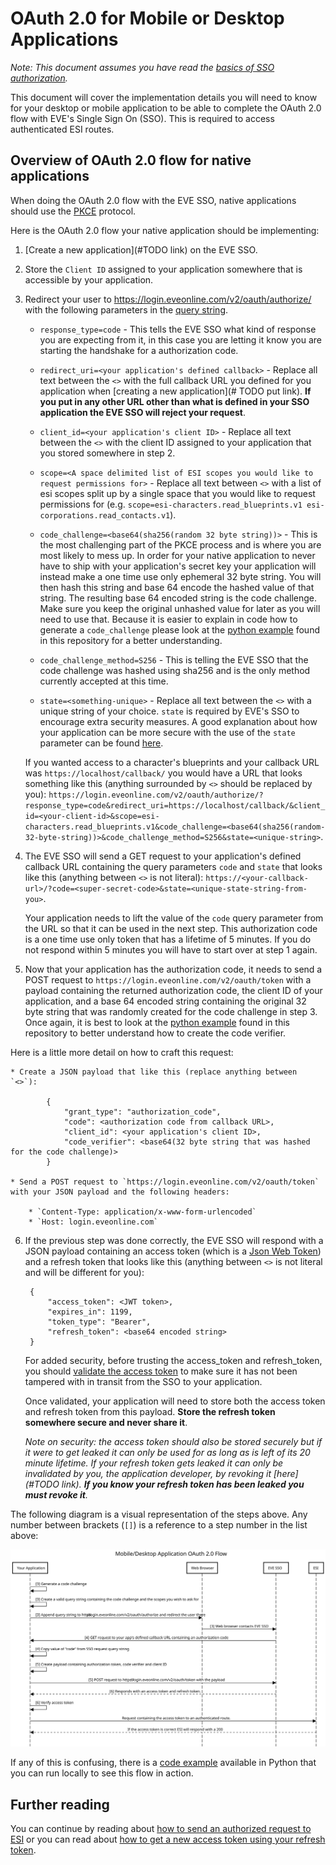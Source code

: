 # OAuth 2.0 for Mobile or Desktop Applications
*Note: This document assumes you have read the [basics of SSO authorization](sso_authorization_flow.md).*

This document will cover the implementation details you will need to know for your desktop or mobile application to be able to complete the OAuth 2.0 flow with EVE's Single Sign On (SSO). This is required to access authenticated ESI routes.

## Overview of OAuth 2.0 flow for native applications

When doing the OAuth 2.0 flow with the EVE SSO, native applications should use the [PKCE](https://www.oauth.com/oauth2-servers/pkce/) protocol.

Here is the OAuth 2.0 flow your native application should be implementing:

1. [Create a new application](#TODO link) on the EVE SSO.

2. Store the `Client ID` assigned to your application somewhere that is accessible by your application.

3. Redirect your user to https://login.eveonline.com/v2/oauth/authorize/ with the following parameters in the [query string](https://en.wikipedia.org/wiki/Query_string).

    * `response_type=code` - This tells the EVE SSO what kind of response you are expecting from it, in this case you are letting it know you are starting the handshake for a authorization code.

    * `redirect_uri=<your application's defined callback>` - Replace all text between the `<>` with the full callback URL you defined for you application when [creating a new application](# TODO put link). **If you put in any other URL other than what is defined in your SSO application the EVE SSO will reject your request**.

    * `client_id=<your application's client ID>` - Replace all text between the `<>` with the client ID assigned to your application that you stored somewhere in step 2.

    * `scope=<A space delimited list of ESI scopes you would like to request permissions for>` - Replace all text between `<>` with a list of esi scopes split up by a single space that you would like to request permissions for (e.g. `scope=esi-characters.read_blueprints.v1 esi-corporations.read_contacts.v1`).

    * `code_challenge=<base64(sha256(random 32 byte string))>` - This is the most challenging part of the PKCE process and is where you are most likely to mess up. In order for your native application to never have to ship with your application's secret key your application will instead make a one time use only ephemeral 32 byte string. You will then hash this string and base 64 encode the hashed value of that string. The resulting base 64 encoded string is the code challenge. Make sure you keep the original unhashed value for later as you will need to use that. Because it is easier to explain in code how to generate a `code_challenge` please look at the [python example](../examples/python/sso/esi_oauth_native.py) found in this repository for a better understanding.

    * `code_challenge_method=S256` - This is telling the EVE SSO that the code challenge was hashed using sha256 and is the only method currently accepted at this time.

    * `state=<something-unique>` - Replace all text between the `<>` with a unique string of your choice. `state` is required by EVE's SSO to encourage extra security measures. A good explanation about how your application can be more secure with the use of the `state` parameter can be found [here](https://auth0.com/docs/protocols/oauth2/oauth-state).

    If you wanted access to a character's blueprints and your callback URL was `https://localhost/callback/` you would have a URL that looks something like this (anything surrounded by `<>` should be replaced by you): `https://login.eveonline.com/v2/oauth/authorize/?response_type=code&redirect_uri=https://localhost/callback/&client_id=<your-client-id>&scope=esi-characters.read_blueprints.v1&code_challenge=<base64(sha256(random-32-byte-string))>&code_challenge_method=S256&state=<unique-string>`.

4. The EVE SSO will send a GET request to your application's defined callback URL containing the query parameters `code` and `state` that looks like this (anything between `<>` is not literal): `https://<your-callback-url>/?code=<super-secret-code>&state=<unique-state-string-from-you>`.

    Your application needs to lift the value of the `code` query parameter from the URL so that it can be used in the next step. This authorization code is a one time use only token that has a lifetime of 5 minutes. If you do not respond within 5 minutes you will have to start over at step 1 again.

5. Now that your application has the authorization code, it needs to send a POST request to `https://login.eveonline.com/v2/oauth/token` with a payload containing the returned authorization code, the client ID of your application, and a base 64 encoded string containing the original 32 byte string that was randomly created for the code challenge in step 3. Once again, it is best to look at the [python example](../examples/python/sso/esi_oauth_native.py) found in this repository to better understand how to create the code verifier.

Here is a little more detail on how to craft this request:

    * Create a JSON payload that like this (replace anything between `<>`):

            {
                "grant_type": "authorization_code",
                "code": <authorization code from callback URL>,
                "client_id": <your application's client ID>,
                "code_verifier": <base64(32 byte string that was hashed for the code challenge)>
            }

    * Send a POST request to `https://login.eveonline.com/v2/oauth/token` with your JSON payload and the following headers:

        * `Content-Type: application/x-www-form-urlencoded`
        * `Host: login.eveonline.com`

6. If the previous step was done correctly, the EVE SSO will respond with a JSON payload containing an access token (which is a [Json Web Token](https://jwt.io/introduction/)) and a refresh token that looks like this (anything between `<>` is not literal and will be different for you):

        {
            "access_token": <JWT token>,
            "expires_in": 1199,
            "token_type": "Bearer",
            "refresh_token": <base64 encoded string>
        }

    For added security, before trusting the access_token and refresh_token, you should [validate the access token](validating_eve_jwt.md) to make sure it has not been tampered with in transit from the SSO to your application.

    Once validated, your application will need to store both the access token and refresh token from this payload. **Store the refresh token somewhere secure and never share it**.

    *Note on security: the access token should also be stored securely but if it were to get leaked it can only be used for as long as is left of its 20 minute lifetime. If your refresh token gets leaked it can only be invalidated by you, the application developer, by revoking it [here](#TODO link). **If you know your refresh token has been leaked you must revoke it**.*

The following diagram is a visual representation of the steps above. Any number between brackets (`[]`) is a reference to a step number in the list above:

![Native OAuth 2.0 Flow Diagram](img/native_oauth_flow.svg)

If any of this is confusing, there is a [code example](../examples/python/sso/esi_oauth_native.py) available in Python that you can run locally to see this flow in action.

## Further reading
You can continue by reading about [how to send an authorized request to ESI](sending_esi_auth_request.md) or you can read about [how to get a new access token using your refresh token](refreshing_access_tokens.md).
